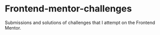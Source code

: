 # Frontend-mentor-challenges
Submissions and solutions of challenges that I attempt on the Frontend Mentor.

